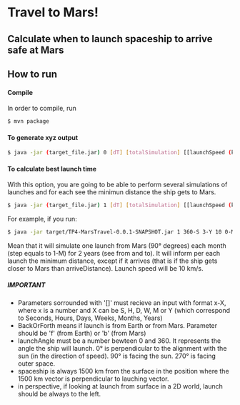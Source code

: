 # Travel to Mars!

## Calculate when to launch spaceship to arrive safe at Mars

## How to run

#### Compile

In order to compile, run

```bash
$ mvn package
```

#### To generate xyz output

```bash
$ java -jar (target_file.jar) 0 [dT] [totalSimulation] [[launchSpeed (km/s)]] [dT2] [launchTime] [[launchAngle (degrees)]] [[BackOrForth]]
```

#### To calculate best launch time

With this option, you are going to be able to perform several simulations of launches and for each see the minimun distance the ship gets to Mars.

```bash
$ java -jar (target_file.jar) 1 [dT] [totalSimulation] [[launchSpeed (km/s)]] [from] [to] [step] [[arriveDistance (m)]] [[launchAngle (degrees)]] [[BackOrForth]]
```

For example, if you run:

```bash
$ java -jar target/TP4-MarsTravel-0.0.1-SNAPSHOT.jar 1 360-S 3-Y 10 0-M 2-Y 1-M 1000000000 90 b 
```

Mean that it will simulate one launch from Mars (90° degrees) each month (step equals to 1-M) for 2 years (see from and to). It will inform per each launch the minimum distance, except if it arrives (that is if the ship gets closer to Mars than arriveDistance). Launch speed will be 10 km/s.


##### IMPORTANT

* Parameters sorrounded with '[]' must recieve an input with format x-X, where x is a number and X can be S, H, D, W, M or Y (which correspond to Seconds, Hours, Days, Weeks, Months, Years)
* BackOrForth means if launch is from Earth or from Mars. Parameter should be 'f' (from Earth) or 'b' (from Mars)
* launchAngle must be a number bewteen 0 and 360. It represents the angle the ship will launch. 0° is perpendicular to the alignment with the sun (in the direction of speed). 90° is facing the sun. 270° is facing outer space.
* spaceship is always 1500 km from the surface in the position where the 1500 km vector is perpendicular to lauching vector.
* in perspective, if looking at launch from surface in a 2D world, launch should be always to the left. 

